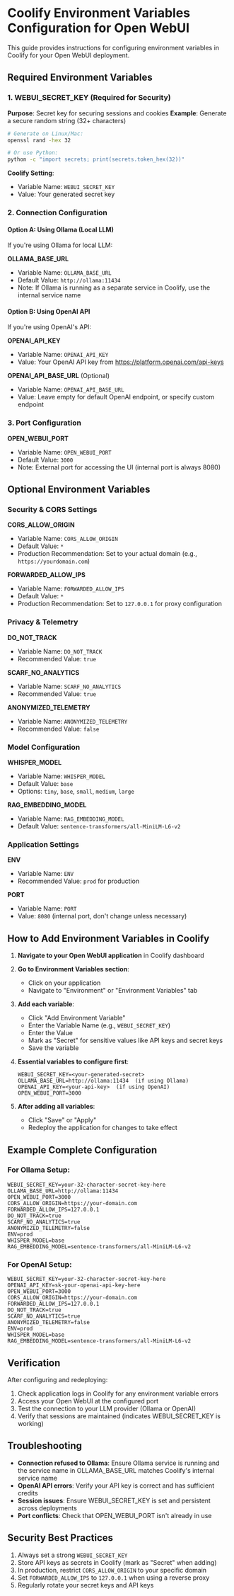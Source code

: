 # Coolify Environment Variables Configuration for Open WebUI

This guide provides instructions for configuring environment variables in Coolify for your Open WebUI deployment.

## Required Environment Variables

### 1. WEBUI_SECRET_KEY (Required for Security)
**Purpose**: Secret key for securing sessions and cookies
**Example**: Generate a secure random string (32+ characters)
```bash
# Generate on Linux/Mac:
openssl rand -hex 32

# Or use Python:
python -c "import secrets; print(secrets.token_hex(32))"
```
**Coolify Setting**: 
- Variable Name: `WEBUI_SECRET_KEY`
- Value: Your generated secret key

### 2. Connection Configuration

#### Option A: Using Ollama (Local LLM)
If you're using Ollama for local LLM:

**OLLAMA_BASE_URL**
- Variable Name: `OLLAMA_BASE_URL`
- Default Value: `http://ollama:11434`
- Note: If Ollama is running as a separate service in Coolify, use the internal service name

#### Option B: Using OpenAI API
If you're using OpenAI's API:

**OPENAI_API_KEY**
- Variable Name: `OPENAI_API_KEY`
- Value: Your OpenAI API key from https://platform.openai.com/api-keys

**OPENAI_API_BASE_URL** (Optional)
- Variable Name: `OPENAI_API_BASE_URL`
- Value: Leave empty for default OpenAI endpoint, or specify custom endpoint

### 3. Port Configuration

**OPEN_WEBUI_PORT**
- Variable Name: `OPEN_WEBUI_PORT`
- Default Value: `3000`
- Note: External port for accessing the UI (internal port is always 8080)

## Optional Environment Variables

### Security & CORS Settings

**CORS_ALLOW_ORIGIN**
- Variable Name: `CORS_ALLOW_ORIGIN`
- Default Value: `*`
- Production Recommendation: Set to your actual domain (e.g., `https://yourdomain.com`)

**FORWARDED_ALLOW_IPS**
- Variable Name: `FORWARDED_ALLOW_IPS`
- Default Value: `*`
- Production Recommendation: Set to `127.0.0.1` for proxy configuration

### Privacy & Telemetry

**DO_NOT_TRACK**
- Variable Name: `DO_NOT_TRACK`
- Recommended Value: `true`

**SCARF_NO_ANALYTICS**
- Variable Name: `SCARF_NO_ANALYTICS`
- Recommended Value: `true`

**ANONYMIZED_TELEMETRY**
- Variable Name: `ANONYMIZED_TELEMETRY`
- Recommended Value: `false`

### Model Configuration

**WHISPER_MODEL**
- Variable Name: `WHISPER_MODEL`
- Default Value: `base`
- Options: `tiny`, `base`, `small`, `medium`, `large`

**RAG_EMBEDDING_MODEL**
- Variable Name: `RAG_EMBEDDING_MODEL`
- Default Value: `sentence-transformers/all-MiniLM-L6-v2`

### Application Settings

**ENV**
- Variable Name: `ENV`
- Recommended Value: `prod` for production

**PORT**
- Variable Name: `PORT`
- Value: `8080` (internal port, don't change unless necessary)

## How to Add Environment Variables in Coolify

1. **Navigate to your Open WebUI application** in Coolify dashboard

2. **Go to Environment Variables section**:
   - Click on your application
   - Navigate to "Environment" or "Environment Variables" tab

3. **Add each variable**:
   - Click "Add Environment Variable"
   - Enter the Variable Name (e.g., `WEBUI_SECRET_KEY`)
   - Enter the Value
   - Mark as "Secret" for sensitive values like API keys and secret keys
   - Save the variable

4. **Essential variables to configure first**:
   ```
   WEBUI_SECRET_KEY=<your-generated-secret>
   OLLAMA_BASE_URL=http://ollama:11434  (if using Ollama)
   OPENAI_API_KEY=<your-api-key>  (if using OpenAI)
   OPEN_WEBUI_PORT=3000
   ```

5. **After adding all variables**:
   - Click "Save" or "Apply"
   - Redeploy the application for changes to take effect

## Example Complete Configuration

### For Ollama Setup:
```env
WEBUI_SECRET_KEY=your-32-character-secret-key-here
OLLAMA_BASE_URL=http://ollama:11434
OPEN_WEBUI_PORT=3000
CORS_ALLOW_ORIGIN=https://your-domain.com
FORWARDED_ALLOW_IPS=127.0.0.1
DO_NOT_TRACK=true
SCARF_NO_ANALYTICS=true
ANONYMIZED_TELEMETRY=false
ENV=prod
WHISPER_MODEL=base
RAG_EMBEDDING_MODEL=sentence-transformers/all-MiniLM-L6-v2
```

### For OpenAI Setup:
```env
WEBUI_SECRET_KEY=your-32-character-secret-key-here
OPENAI_API_KEY=sk-your-openai-api-key-here
OPEN_WEBUI_PORT=3000
CORS_ALLOW_ORIGIN=https://your-domain.com
FORWARDED_ALLOW_IPS=127.0.0.1
DO_NOT_TRACK=true
SCARF_NO_ANALYTICS=true
ANONYMIZED_TELEMETRY=false
ENV=prod
WHISPER_MODEL=base
RAG_EMBEDDING_MODEL=sentence-transformers/all-MiniLM-L6-v2
```

## Verification

After configuring and redeploying:

1. Check application logs in Coolify for any environment variable errors
2. Access your Open WebUI at the configured port
3. Test the connection to your LLM provider (Ollama or OpenAI)
4. Verify that sessions are maintained (indicates WEBUI_SECRET_KEY is working)

## Troubleshooting

- **Connection refused to Ollama**: Ensure Ollama service is running and the service name in OLLAMA_BASE_URL matches Coolify's internal service name
- **OpenAI API errors**: Verify your API key is correct and has sufficient credits
- **Session issues**: Ensure WEBUI_SECRET_KEY is set and persistent across deployments
- **Port conflicts**: Check that OPEN_WEBUI_PORT isn't already in use

## Security Best Practices

1. Always set a strong `WEBUI_SECRET_KEY`
2. Store API keys as secrets in Coolify (mark as "Secret" when adding)
3. In production, restrict `CORS_ALLOW_ORIGIN` to your specific domain
4. Set `FORWARDED_ALLOW_IPS` to `127.0.0.1` when using a reverse proxy
5. Regularly rotate your secret keys and API keys
